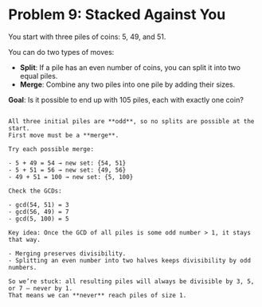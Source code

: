 # Problem 9: Stacked Against You

You start with three piles of coins: 5, 49, and 51.

You can do two types of moves:

* **Split**: If a pile has an even number of coins, you can split it into two equal piles.
* **Merge**: Combine any two piles into one pile by adding their sizes.

**Goal**: Is it possible to end up with 105 piles, each with exactly one coin?

```{dropdown} Click to show solution

All three initial piles are **odd**, so no splits are possible at the start.  
First move must be a **merge**.

Try each possible merge:

- 5 + 49 = 54 → new set: {54, 51}
- 5 + 51 = 56 → new set: {49, 56}
- 49 + 51 = 100 → new set: {5, 100}

Check the GCDs:

- gcd(54, 51) = 3  
- gcd(56, 49) = 7  
- gcd(5, 100) = 5  

Key idea: Once the GCD of all piles is some odd number > 1, it stays that way.

- Merging preserves divisibility.
- Splitting an even number into two halves keeps divisibility by odd numbers.

So we’re stuck: all resulting piles will always be divisible by 3, 5, or 7 — never by 1.  
That means we can **never** reach piles of size 1.

```

